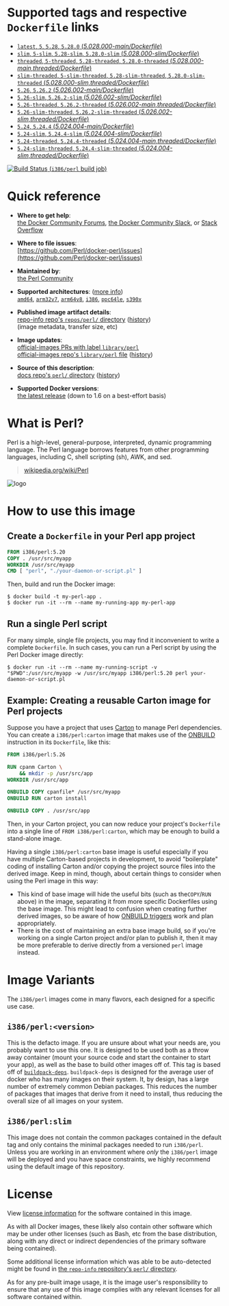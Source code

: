 <!--

********************************************************************************

WARNING:

    DO NOT EDIT "perl/README.md"

    IT IS AUTO-GENERATED

    (from the other files in "perl/" combined with a set of templates)

********************************************************************************

-->

# Supported tags and respective `Dockerfile` links

-	[`latest`, `5`, `5.28`, `5.28.0` (*5.028.000-main/Dockerfile*)](https://github.com/perl/docker-perl/blob/892e2b4fbb58c48ee802cd13b34017300c630f18/5.028.000-main/Dockerfile)
-	[`slim`, `5-slim`, `5.28-slim`, `5.28.0-slim` (*5.028.000-slim/Dockerfile*)](https://github.com/perl/docker-perl/blob/892e2b4fbb58c48ee802cd13b34017300c630f18/5.028.000-slim/Dockerfile)
-	[`threaded`, `5-threaded`, `5.28-threaded`, `5.28.0-threaded` (*5.028.000-main,threaded/Dockerfile*)](https://github.com/perl/docker-perl/blob/892e2b4fbb58c48ee802cd13b34017300c630f18/5.028.000-main,threaded/Dockerfile)
-	[`slim-threaded`, `5-slim-threaded`, `5.28-slim-threaded`, `5.28.0-slim-threaded` (*5.028.000-slim,threaded/Dockerfile*)](https://github.com/perl/docker-perl/blob/892e2b4fbb58c48ee802cd13b34017300c630f18/5.028.000-slim,threaded/Dockerfile)
-	[`5.26`, `5.26.2` (*5.026.002-main/Dockerfile*)](https://github.com/perl/docker-perl/blob/892e2b4fbb58c48ee802cd13b34017300c630f18/5.026.002-main/Dockerfile)
-	[`5.26-slim`, `5.26.2-slim` (*5.026.002-slim/Dockerfile*)](https://github.com/perl/docker-perl/blob/892e2b4fbb58c48ee802cd13b34017300c630f18/5.026.002-slim/Dockerfile)
-	[`5.26-threaded`, `5.26.2-threaded` (*5.026.002-main,threaded/Dockerfile*)](https://github.com/perl/docker-perl/blob/892e2b4fbb58c48ee802cd13b34017300c630f18/5.026.002-main,threaded/Dockerfile)
-	[`5.26-slim-threaded`, `5.26.2-slim-threaded` (*5.026.002-slim,threaded/Dockerfile*)](https://github.com/perl/docker-perl/blob/892e2b4fbb58c48ee802cd13b34017300c630f18/5.026.002-slim,threaded/Dockerfile)
-	[`5.24`, `5.24.4` (*5.024.004-main/Dockerfile*)](https://github.com/perl/docker-perl/blob/892e2b4fbb58c48ee802cd13b34017300c630f18/5.024.004-main/Dockerfile)
-	[`5.24-slim`, `5.24.4-slim` (*5.024.004-slim/Dockerfile*)](https://github.com/perl/docker-perl/blob/892e2b4fbb58c48ee802cd13b34017300c630f18/5.024.004-slim/Dockerfile)
-	[`5.24-threaded`, `5.24.4-threaded` (*5.024.004-main,threaded/Dockerfile*)](https://github.com/perl/docker-perl/blob/892e2b4fbb58c48ee802cd13b34017300c630f18/5.024.004-main,threaded/Dockerfile)
-	[`5.24-slim-threaded`, `5.24.4-slim-threaded` (*5.024.004-slim,threaded/Dockerfile*)](https://github.com/perl/docker-perl/blob/892e2b4fbb58c48ee802cd13b34017300c630f18/5.024.004-slim,threaded/Dockerfile)

[![Build Status](https://doi-janky.infosiftr.net/job/multiarch/job/i386/job/perl/badge/icon) (`i386/perl` build job)](https://doi-janky.infosiftr.net/job/multiarch/job/i386/job/perl/)

# Quick reference

-	**Where to get help**:  
	[the Docker Community Forums](https://forums.docker.com/), [the Docker Community Slack](https://blog.docker.com/2016/11/introducing-docker-community-directory-docker-community-slack/), or [Stack Overflow](https://stackoverflow.com/search?tab=newest&q=docker)

-	**Where to file issues**:  
	[https://github.com/Perl/docker-perl/issues](https://github.com/Perl/docker-perl/issues)

-	**Maintained by**:  
	[the Perl Community](https://github.com/Perl/docker-perl)

-	**Supported architectures**: ([more info](https://github.com/docker-library/official-images#architectures-other-than-amd64))  
	[`amd64`](https://hub.docker.com/r/amd64/perl/), [`arm32v7`](https://hub.docker.com/r/arm32v7/perl/), [`arm64v8`](https://hub.docker.com/r/arm64v8/perl/), [`i386`](https://hub.docker.com/r/i386/perl/), [`ppc64le`](https://hub.docker.com/r/ppc64le/perl/), [`s390x`](https://hub.docker.com/r/s390x/perl/)

-	**Published image artifact details**:  
	[repo-info repo's `repos/perl/` directory](https://github.com/docker-library/repo-info/blob/master/repos/perl) ([history](https://github.com/docker-library/repo-info/commits/master/repos/perl))  
	(image metadata, transfer size, etc)

-	**Image updates**:  
	[official-images PRs with label `library/perl`](https://github.com/docker-library/official-images/pulls?q=label%3Alibrary%2Fperl)  
	[official-images repo's `library/perl` file](https://github.com/docker-library/official-images/blob/master/library/perl) ([history](https://github.com/docker-library/official-images/commits/master/library/perl))

-	**Source of this description**:  
	[docs repo's `perl/` directory](https://github.com/docker-library/docs/tree/master/perl) ([history](https://github.com/docker-library/docs/commits/master/perl))

-	**Supported Docker versions**:  
	[the latest release](https://github.com/docker/docker-ce/releases/latest) (down to 1.6 on a best-effort basis)

# What is Perl?

Perl is a high-level, general-purpose, interpreted, dynamic programming language. The Perl language borrows features from other programming languages, including C, shell scripting (sh), AWK, and sed.

> [wikipedia.org/wiki/Perl](https://en.wikipedia.org/wiki/Perl)

![logo](https://raw.githubusercontent.com/docker-library/docs/2f0c63f66919d5f310ba8357cec5f12d93ef4208/perl/logo.png)

# How to use this image

## Create a `Dockerfile` in your Perl app project

```dockerfile
FROM i386/perl:5.20
COPY . /usr/src/myapp
WORKDIR /usr/src/myapp
CMD [ "perl", "./your-daemon-or-script.pl" ]
```

Then, build and run the Docker image:

```console
$ docker build -t my-perl-app .
$ docker run -it --rm --name my-running-app my-perl-app
```

## Run a single Perl script

For many simple, single file projects, you may find it inconvenient to write a complete `Dockerfile`. In such cases, you can run a Perl script by using the Perl Docker image directly:

```console
$ docker run -it --rm --name my-running-script -v "$PWD":/usr/src/myapp -w /usr/src/myapp i386/perl:5.20 perl your-daemon-or-script.pl
```

## Example: Creating a reusable Carton image for Perl projects

Suppose you have a project that uses [Carton](https://metacpan.org/pod/Carton) to manage Perl dependencies. You can create a `i386/perl:carton` image that makes use of the [ONBUILD](https://docs.docker.com/engine/reference/builder/#onbuild) instruction in its `Dockerfile`, like this:

```dockerfile
FROM i386/perl:5.26

RUN cpanm Carton \
    && mkdir -p /usr/src/app
WORKDIR /usr/src/app

ONBUILD COPY cpanfile* /usr/src/myapp
ONBUILD RUN carton install

ONBUILD COPY . /usr/src/app
```

Then, in your Carton project, you can now reduce your project's `Dockerfile` into a single line of `FROM i386/perl:carton`, which may be enough to build a stand-alone image.

Having a single `i386/perl:carton` base image is useful especially if you have multiple Carton-based projects in development, to avoid "boilerplate" coding of installing Carton and/or copying the project source files into the derived image. Keep in mind, though, about certain things to consider when using the Perl image in this way:

-	This kind of base image will hide the useful bits (such as the`COPY`/`RUN` above) in the image, separating it from more specific Dockerfiles using the base image. This might lead to confusion when creating further derived images, so be aware of how [ONBUILD triggers](https://docs.docker.com/engine/reference/builder/#onbuild) work and plan appropriately.
-	There is the cost of maintaining an extra base image build, so if you're working on a single Carton project and/or plan to publish it, then it may be more preferable to derive directly from a versioned `perl` image instead.

# Image Variants

The `i386/perl` images come in many flavors, each designed for a specific use case.

## `i386/perl:<version>`

This is the defacto image. If you are unsure about what your needs are, you probably want to use this one. It is designed to be used both as a throw away container (mount your source code and start the container to start your app), as well as the base to build other images off of. This tag is based off of [`buildpack-deps`](https://registry.hub.docker.com/_/buildpack-deps/). `buildpack-deps` is designed for the average user of docker who has many images on their system. It, by design, has a large number of extremely common Debian packages. This reduces the number of packages that images that derive from it need to install, thus reducing the overall size of all images on your system.

## `i386/perl:slim`

This image does not contain the common packages contained in the default tag and only contains the minimal packages needed to run `i386/perl`. Unless you are working in an environment where *only* the `i386/perl` image will be deployed and you have space constraints, we highly recommend using the default image of this repository.

# License

View [license information](http://dev.perl.org/licenses/) for the software contained in this image.

As with all Docker images, these likely also contain other software which may be under other licenses (such as Bash, etc from the base distribution, along with any direct or indirect dependencies of the primary software being contained).

Some additional license information which was able to be auto-detected might be found in [the `repo-info` repository's `perl/` directory](https://github.com/docker-library/repo-info/tree/master/repos/perl).

As for any pre-built image usage, it is the image user's responsibility to ensure that any use of this image complies with any relevant licenses for all software contained within.
